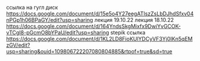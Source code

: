 ссылка на гугл диск https://docs.google.com/document/d/15e5o4Y27eegATIszZsLbDJhdSfxv04nPGp1h06BPaGY/edit?usp=sharing
лекция 19.10.22
 лекция 18.10.22
 https://docs.google.com/document/d/164YndsSkgMixfx9DwiYvGCOK-vTCgI8-pGcmO8bYPaU/edit?usp=sharing
 stepik ссылка https://docs.google.com/document/d/1KL2LD8FioKUlYDCyVF3Yj0IKn5qEMzGV/edit?usp=sharing&ouid=109806722207080804885&rtpof=true&sd=true
